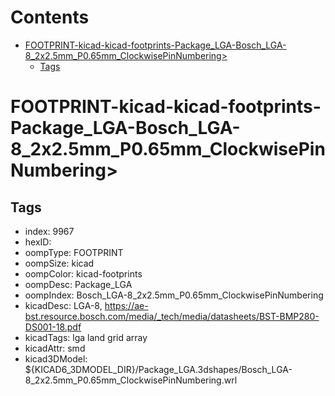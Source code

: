 



Contents
========

* [FOOTPRINT-kicad-kicad-footprints-Package_LGA-Bosch_LGA-8_2x2.5mm_P0.65mm_ClockwisePinNumbering>](#footprint-kicad-kicad-footprints-package_lga-bosch_lga-8_2x25mm_p065mm_clockwisepinnumbering)
	* [Tags](#tags)

# FOOTPRINT-kicad-kicad-footprints-Package_LGA-Bosch_LGA-8_2x2.5mm_P0.65mm_ClockwisePinNumbering>

## Tags

- index: 9967
- hexID: 
- oompType: FOOTPRINT
- oompSize: kicad
- oompColor: kicad-footprints
- oompDesc: Package_LGA
- oompIndex: Bosch_LGA-8_2x2.5mm_P0.65mm_ClockwisePinNumbering
- kicadDesc: LGA-8, https://ae-bst.resource.bosch.com/media/_tech/media/datasheets/BST-BMP280-DS001-18.pdf
- kicadTags: lga land grid array
- kicadAttr: smd
- kicad3DModel: ${KICAD6_3DMODEL_DIR}/Package_LGA.3dshapes/Bosch_LGA-8_2x2.5mm_P0.65mm_ClockwisePinNumbering.wrl
